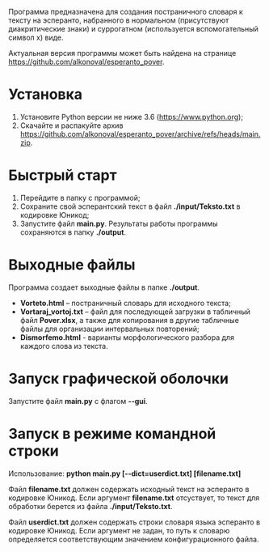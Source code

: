 Программа предназначена для создания постраничного словаря к тексту на эсперанто, набранного в нормальном (присутствуют диакритические знаки) и суррогатном (используется вспомогательный символ x) виде.

Актуальная версия программы может быть найдена на странице https://github.com/alkonoval/esperanto_pover.

# Установка #

1) Установите Python версии не ниже 3.6 (https://www.python.org);
2) Скачайте и распакуйте архив https://github.com/alkonoval/esperanto_pover/archive/refs/heads/main.zip.

# Быстрый старт #

1) Перейдите в папку с программой;
2) Cохраните свой эсперантский текст в файл **./input/Teksto.txt** в кодировке Юникод;
3) Запустите файл **main.py**. Результаты работы программы сохраняются в папку **./output**.

# Выходные файлы #

Программа создает выходные файлы в папке **./output**.
+ **Vorteto.html** – постраничный словарь для исходного текста;
+ **Vortaraj_vortoj.txt** – файл для последующей загрузки в табличный файл **Pover.xlsx**, а также для копирования в другие табличные файлы для организации интервальных повторений;
+ **Dismorfemo.html** - варианты морфологического разбора для каждого слова из текста.

# Запуск графической оболочки #

Запустите файл **main.py** с флагом **--gui**.

# Запуск в режиме командной строки #

Использование: **python main.py [--dict=userdict.txt] [filename.txt]**

Файл **filename.txt** должен содержать исходный текст на эсперанто в кодировке Юникод.
Если аргумент **filename.txt** отсуствует, то текст для обработки берется из файла **./input/Teksto.txt**.

Файл **userdict.txt** должен содержать строки словаря языка эсперанто в кодировке Юникод. Если аргумент не задан, то путь к словарю определяется соответствующим значением конфигурационного файла.
